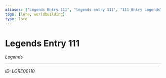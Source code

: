 ```yaml
---
aliases: ["Legends Entry 111", "legends entry 111", "111 Entry Legends"]
tags: [lore, worldbuilding]
type: lore
---
```


# Legends Entry 111

*Legends*

---
*ID: LORE00110*